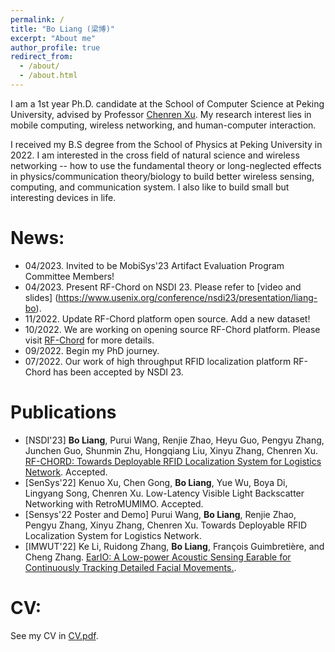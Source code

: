 ```yaml
---
permalink: /
title: "Bo Liang (梁博)"
excerpt: "About me"
author_profile: true
redirect_from: 
  - /about/
  - /about.html
---
```


I am a 1st year Ph.D. candidate at the School of Computer Science at Peking University, advised by Professor [Chenren Xu](https://soar.group/chenren/). My research interest lies in mobile computing, wireless networking, and human-computer interaction.

I received my B.S degree from the School of Physics at Peking University in 2022. I am interested in the cross field of natural science and wireless networking -- how to use the fundamental theory or long-neglected effects in physics/communication theory/biology to build better wireless sensing, computing, and communication system. I also like to build small but interesting devices in life.

News:
=====

- 04/2023. Invited to be MobiSys'23 Artifact Evaluation Program Committee Members!
- 04/2023. Present RF-Chord on NSDI 23. Please refer to [video and slides] (https://www.usenix.org/conference/nsdi23/presentation/liang-bo).
- 11/2022. Update RF-Chord platform open source. Add a new dataset!
- 10/2022. We are working on opening source RF-Chord platform. Please visit [RF-Chord](https://soar.group/projects/rfid/rfchord/) for more details.
- 09/2022. Begin my PhD journey.
- 07/2022. Our work of high throughput RFID localization platform RF-Chord has been accepted by NSDI 23.


Publications
======
- \[NSDI'23\] **Bo Liang**, Purui Wang, Renjie Zhao, Heyu Guo, Pengyu Zhang, Junchen Guo, Shunmin Zhu, Hongqiang Liu, Xinyu Zhang, Chenren Xu. [RF-CHORD: Towards Deployable RFID Localization System for Logistics Network](https://arxiv.org/abs/2211.00272). Accepted.
- \[SenSys'22\] Kenuo Xu, Chen Gong, **Bo Liang**, Yue Wu, Boya Di, Lingyang Song, Chenren Xu. Low-Latency Visible Light Backscatter Networking with RetroMUMIMO. Accepted.
- \[Sensys'22 Poster and Demo\] Purui Wang, **Bo Liang**, Renjie Zhao, Pengyu Zhang, Xinyu Zhang, Chenren Xu. Towards Deployable RFID Localization System for Logistics Network.
- \[IMWUT'22\] Ke Li, Ruidong Zhang, **Bo Liang**, François Guimbretière, and Cheng Zhang. [EarIO: A Low-power Acoustic Sensing Earable for Continuously Tracking Detailed Facial Movements.](https://dl.acm.org/doi/10.1145/3534621).


CV:
======
See my CV in [CV.pdf](https://galaxywalk.github.io/files/cv.pdf).
